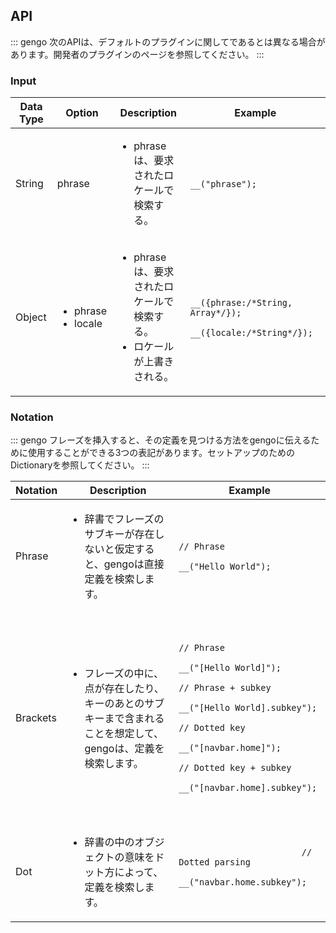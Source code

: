 ## API

::: gengo
次のAPIは、デフォルトのプラグインに関してであるとは異なる場合があります。開発者のプラグインのページを参照してください。
:::

### Input

<div class="table-responsive">
    <table class="table table-hover">
        <thead>
            <tr>
                <th>Data Type</th>
                <th>Option</th>
                <th>Description</th>
                <th>Example</th>
            </tr>
        </thead>
        <tbody>
            <tr>
                <td>String</td>
                <td>phrase</td>
                <td>
                	<ul>
                		<li class="gengo">phraseは、要求されたロケールで検索する。</li>
                	</ul>
                </td>
                <td>
                	<pre>
                		<code class="language-javascript">
                			__("phrase");
                		</code>
                	</pre>
                </td>
            </tr>
            <tr>
                <td>Object</td>
                <td>
                	<ul>
                		<li>phrase</li>
                		<li>locale</li>
                	</ul>
                <td>
                	<ul>
                		<li class="gengo">phraseは、要求されたロケールで検索する。</li>
                		<li class="gengo">ロケールが上書きされる。</li>
                	</ul>
                <td>
                	<pre>
						<code class="language-javascript">
							__({phrase:/*String, Array*/});
							__({locale:/*String*/});
                		</code>
                	</pre>
                </td>
            </tr>
        </tbody>
    </table>
</div>

### Notation

::: gengo
フレーズを挿入すると、その定義を見つける方法をgengoに伝えるために使用することができる3つの表記があります。セットアップのためのDictionaryを参照してください。
:::

<div class="table-responsive">
    <table class="table table-hover">
        <thead>
            <tr>
                <th>Notation</th>
                <th>Description</th>
                <th>Example</th>
            </tr>
        </thead>
        <tbody>
            <tr>
                <td>Phrase</td>
                <td>
                    <ul>
                        <li class="gengo">辞書でフレーズのサブキーが存在しないと仮定すると、gengoは直接定義を検索します。</li>
                    </ul>
                </td>
                <td>
                    <pre>
                        <code class="language-javascript">
                            // Phrase
                            __("Hello World");
                        </code>
                    </pre>
                </td>
            </tr>
            <tr>
                <td>Brackets</td>
                <td>
                    <ul>
                        <li class="gengo">フレーズの中に、点が存在したり、キーのあとのサブキーまで含まれることを想定して、gengoは、定義を検索します。</li>
                    </ul>
                </td>
                <td>
                    <pre>
                        <code class="language-javascript">
                            // Phrase
                            __("[Hello World]");
                            // Phrase + subkey
                            __("[Hello World].subkey");
                            // Dotted key
                            __("[navbar.home]");
                            // Dotted key + subkey
                            __("[navbar.home].subkey");
                        </code>
                    </pre>
                </td>
            </tr>
            <tr>
                <td>Dot</td>
                <td>
                    <ul>
                        <li class="gengo">辞書の中のオブジェクトの意味をドット方によって、定義を検索します。</li>
                    </ul>
                </td>
                <td>
                <pre>
                    <code class="language-javascript">
                        // Dotted parsing
                        __("navbar.home.subkey");
                    </code>
                </pre>
                </td>
            </tr>
        </tbody>
    </table>
</div>
